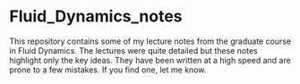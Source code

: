 # Fluid_Dynamics_notes
This repository contains some of my lecture notes from the graduate course in Fluid Dynamics. The lectures were quite detailed but these notes highlight only the key ideas. They have been written at a high speed and are prone to a few mistakes. If you find one, let me know.
